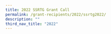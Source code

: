 ```yaml
---
title: 2022 SSRTG Grant Call
permalink: /grant-recipients/2022/ssrtg2022/
description: ""
third_nav_title: "2022"
---
```


